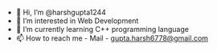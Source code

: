 - 👋 Hi, I’m @harshgupta1244
- 👀 I’m interested in Web Development
- 🌱 I’m currently learning C++ programming language
- 📫 How to reach me - Mail - gupta.harsh6778@gmail.com

<!---
Harshgupta1244/Harshgupta1244 is a ✨ special ✨ repository because its `README.md` (this file) appears on your GitHub profile.
You can click the Preview link to take a look at your changes.
--->
